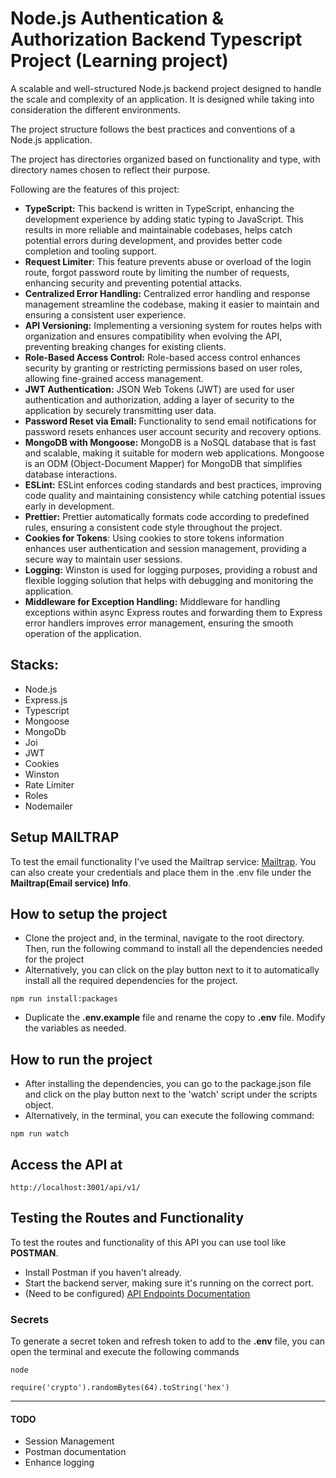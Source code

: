 # Node.js Authentication & Authorization Backend Typescript Project (Learning project)

A scalable and well-structured Node.js backend project designed to handle the scale and complexity of an application. It is designed while taking into consideration the different environments.

The project structure follows the best practices and conventions of a Node.js application.

The project has directories organized based on functionality and type, with directory names chosen to reflect their purpose.

Following are the features of this project:
- **TypeScript:** This backend is written in TypeScript, enhancing the development experience by adding static typing to JavaScript. This results in more reliable and maintainable codebases, helps catch potential errors during development, and provides better code completion and tooling support.
- **Request Limiter**: This feature prevents abuse or overload of the login route, forgot password route by limiting the number of requests, enhancing security and preventing potential attacks. 
- **Centralized Error Handling:** Centralized error handling and response management streamline the codebase, making it easier to maintain and ensuring a consistent user experience. 
- **API Versioning:** Implementing a versioning system for routes helps with organization and ensures compatibility when evolving the API, preventing breaking changes for existing clients. 
- **Role-Based Access Control:** Role-based access control enhances security by granting or restricting permissions based on user roles, allowing fine-grained access management. 
- **JWT Authentication:** JSON Web Tokens (JWT) are used for user authentication and authorization, adding a layer of security to the application by securely transmitting user data. 
- **Password Reset via Email:** Functionality to send email notifications for password resets enhances user account security and recovery options.
- **MongoDB with Mongoose:** MongoDB is a NoSQL database that is fast and scalable, making it suitable for modern web applications. Mongoose is an ODM (Object-Document Mapper) for MongoDB that simplifies database interactions.
- **ESLint:** ESLint enforces coding standards and best practices, improving code quality and maintaining consistency while catching potential issues early in development.
- **Prettier:** Prettier automatically formats code according to predefined rules, ensuring a consistent code style throughout the project.
- **Cookies for Tokens**: Using cookies to store tokens information enhances user authentication and session management, providing a secure way to maintain user sessions. 
- **Logging:** Winston is used for logging purposes, providing a robust and flexible logging solution that helps with debugging and monitoring the application.
- **Middleware for Exception Handling:** Middleware for handling exceptions within async Express routes and forwarding them to Express error handlers improves error management, ensuring the smooth operation of the application.

## Stacks:
- Node.js
- Express.js
- Typescript
- Mongoose
- MongoDb
- Joi
- JWT
- Cookies
- Winston
- Rate Limiter
- Roles
- Nodemailer

## Setup MAILTRAP
To test the email functionality I've used the Mailtrap service: <a href="https://mailtrap.io/" target="_blank">Mailtrap</a>.
You can also create your credentials and place them in the .env file under the **Mailtrap(Email service) Info**.

## How to setup the project

- Clone the project and, in the terminal, navigate to the root directory. Then, run the following command to install all the dependencies needed for the project
- Alternatively, you can click on the play button next to it to automatically install all the required dependencies for the project.

```
npm run install:packages
```

- Duplicate the **.env.example** file and rename the copy to **.env** file. Modify the variables as needed.

## How to run the project

- After installing the dependencies, you can go to the package.json file and click on the play button next to the 'watch' script under the scripts object.
- Alternatively, in the terminal, you can execute the following command:

```
npm run watch
```

## Access the API at

```
http://localhost:3001/api/v1/
```

## Testing the Routes and Functionality

To test the routes and functionality of this API you can use tool like **POSTMAN**.

- Install Postman if you haven't already.
- Start the backend server, making sure it's running on the correct port.
- (Need to be configured) <a href="" target="_blank">API Endpoints Documentation</a>

### Secrets

To generate a secret token and refresh token to add to the **.env** file, you can open the terminal and execute the following commands

```
node
```
```
require('crypto').randomBytes(64).toString('hex')
```

<hr>

#### TODO
- Session Management
- Postman documentation
- Enhance logging
